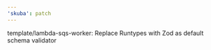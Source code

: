 ```yaml
---
'skuba': patch
---
```


template/lambda-sqs-worker: Replace Runtypes with Zod as default schema validator
